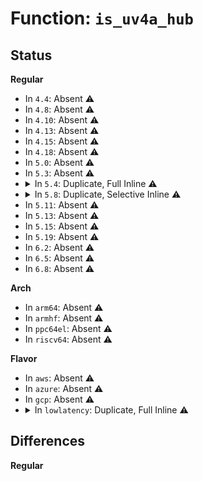 # Function: <code>is_uv4a_hub</code>

## Status
<b>Regular</b>
<ul>
<li>
In <code>4.4</code>: Absent ⚠️
</li>
<li>
In <code>4.8</code>: Absent ⚠️
</li>
<li>
In <code>4.10</code>: Absent ⚠️
</li>
<li>
In <code>4.13</code>: Absent ⚠️
</li>
<li>
In <code>4.15</code>: Absent ⚠️
</li>
<li>
In <code>4.18</code>: Absent ⚠️
</li>
<li>
In <code>5.0</code>: Absent ⚠️
</li>
<li>
In <code>5.3</code>: Absent ⚠️
</li>
<li>
<details>
<summary>In <code>5.4</code>: Duplicate, Full Inline ⚠️</summary>

**Collision:** Static Duplication

**Inline:** Full

**Transformation:** False

**Instances:**

```
In arch/x86/kernel/apic/x2apic_uv_x.c (ffffffff828bc0d5)
Location: arch/x86/include/asm/uv/uv_hub.h:286
Inline: True
Inline callers:
  - arch/x86/kernel/apic/x2apic_uv_x.c:map_mmioh_high_uv34
  - arch/x86/kernel/apic/x2apic_uv_x.c:map_mmioh_high_uv34
  - arch/x86/kernel/apic/x2apic_uv_x.c:map_mmioh_high_uv34
  - arch/x86/kernel/apic/x2apic_uv_x.c:map_mmioh_high_uv34
  - arch/x86/kernel/apic/x2apic_uv_x.c:map_mmioh_high_uv34
  - arch/x86/kernel/apic/x2apic_uv_x.c:map_mmioh_high_uv34
  - arch/x86/kernel/apic/x2apic_uv_x.c:map_mmioh_high_uv34
  - arch/x86/kernel/apic/x2apic_uv_x.c:map_mmioh_high_uv34
  - arch/x86/kernel/apic/x2apic_uv_x.c:map_mmioh_high_uv34
  - arch/x86/kernel/apic/x2apic_uv_x.c:map_mmioh_high_uv34
  - arch/x86/kernel/apic/x2apic_uv_x.c:map_mmioh_high_uv34
```
```
In arch/x86/platform/uv/tlb_uv.c (ffffffff828c9518)
Location: arch/x86/include/asm/uv/uv_hub.h:286
Inline: True
Inline callers:
  - arch/x86/platform/uv/tlb_uv.c:uv_bau_init
```
</details>
</li>
<li>
<details>
<summary>In <code>5.8</code>: Duplicate, Selective Inline ⚠️</summary>

```c
int is_uv4a_hub();
```

**Collision:** Static Duplication

**Inline:** Selective

**Transformation:** False

**Instances:**

```
In arch/x86/kernel/apic/x2apic_uv_x.c (ffffffff81074eb7)
Location: arch/x86/include/asm/uv/uv_hub.h:249
Inline: True
Direct callers:
  - arch/x86/kernel/apic/x2apic_uv_x.c:map_mmioh_high_uv34
  - arch/x86/kernel/apic/x2apic_uv_x.c:map_mmioh_high_uv34
  - arch/x86/kernel/apic/x2apic_uv_x.c:map_mmioh_high_uv34
  - arch/x86/kernel/apic/x2apic_uv_x.c:map_mmioh_high_uv34
  - arch/x86/kernel/apic/x2apic_uv_x.c:map_mmioh_high_uv34
  - arch/x86/kernel/apic/x2apic_uv_x.c:map_mmioh_high_uv34
  - arch/x86/kernel/apic/x2apic_uv_x.c:map_mmioh_high_uv34
  - arch/x86/kernel/apic/x2apic_uv_x.c:map_mmioh_high_uv34
  - arch/x86/kernel/apic/x2apic_uv_x.c:map_mmioh_high_uv34
  - arch/x86/kernel/apic/x2apic_uv_x.c:map_mmioh_high_uv34
  - arch/x86/kernel/apic/x2apic_uv_x.c:map_mmioh_high_uv34
```
```
In arch/x86/platform/uv/tlb_uv.c (ffffffff8109d196)
Location: arch/x86/include/asm/uv/uv_hub.h:249
Inline: True
Inline callers:
  - arch/x86/platform/uv/tlb_uv.c:activation_descriptor_init
```
**Symbols:**

```
ffffffff81074eb7-ffffffff81074edf: is_uv4a_hub (STB_LOCAL)
```
</details>
</li>
<li>
In <code>5.11</code>: Absent ⚠️
</li>
<li>
In <code>5.13</code>: Absent ⚠️
</li>
<li>
In <code>5.15</code>: Absent ⚠️
</li>
<li>
In <code>5.19</code>: Absent ⚠️
</li>
<li>
In <code>6.2</code>: Absent ⚠️
</li>
<li>
In <code>6.5</code>: Absent ⚠️
</li>
<li>
In <code>6.8</code>: Absent ⚠️
</li>
</ul>
<b>Arch</b>
<ul>
<li>
In <code>arm64</code>: Absent ⚠️
</li>
<li>
In <code>armhf</code>: Absent ⚠️
</li>
<li>
In <code>ppc64el</code>: Absent ⚠️
</li>
<li>
In <code>riscv64</code>: Absent ⚠️
</li>
</ul>
<b>Flavor</b>
<ul>
<li>
In <code>aws</code>: Absent ⚠️
</li>
<li>
In <code>azure</code>: Absent ⚠️
</li>
<li>
In <code>gcp</code>: Absent ⚠️
</li>
<li>
<details>
<summary>In <code>lowlatency</code>: Duplicate, Full Inline ⚠️</summary>

**Collision:** Static Duplication

**Inline:** Full

**Transformation:** False

**Instances:**

```
In arch/x86/kernel/apic/x2apic_uv_x.c (ffffffff828bd102)
Location: arch/x86/include/asm/uv/uv_hub.h:286
Inline: True
Inline callers:
  - arch/x86/kernel/apic/x2apic_uv_x.c:map_mmioh_high_uv34
  - arch/x86/kernel/apic/x2apic_uv_x.c:map_mmioh_high_uv34
  - arch/x86/kernel/apic/x2apic_uv_x.c:map_mmioh_high_uv34
  - arch/x86/kernel/apic/x2apic_uv_x.c:map_mmioh_high_uv34
  - arch/x86/kernel/apic/x2apic_uv_x.c:map_mmioh_high_uv34
  - arch/x86/kernel/apic/x2apic_uv_x.c:map_mmioh_high_uv34
  - arch/x86/kernel/apic/x2apic_uv_x.c:map_mmioh_high_uv34
  - arch/x86/kernel/apic/x2apic_uv_x.c:map_mmioh_high_uv34
  - arch/x86/kernel/apic/x2apic_uv_x.c:map_mmioh_high_uv34
  - arch/x86/kernel/apic/x2apic_uv_x.c:map_mmioh_high_uv34
  - arch/x86/kernel/apic/x2apic_uv_x.c:map_mmioh_high_uv34
```
```
In arch/x86/platform/uv/tlb_uv.c (ffffffff828ca555)
Location: arch/x86/include/asm/uv/uv_hub.h:286
Inline: True
Inline callers:
  - arch/x86/platform/uv/tlb_uv.c:uv_bau_init
```
</details>
</li>
</ul>

## Differences
<b>Regular</b>
<ul>
</ul>
